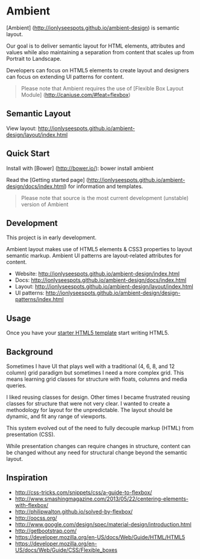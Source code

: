 # Ambient

[Ambient] (http://ionlyseespots.github.io/ambient-design) is semantic layout.

Our goal is to deliver semantic layout for HTML elements, attributes and values while also maintaining a separation from content that scales up from Portrait to Landscape.

Developers can focus on HTML5 elements to create layout and designers can focus on extending UI patterns for content.

> Please note that Ambient requires the use of [Flexible Box Layout Module] (http://caniuse.com/#feat=flexbox)

## Semantic Layout

View layout: http://ionlyseespots.github.io/ambient-design/layout/index.html

## Quick Start

Install with [Bower] (http://bower.io/): bower install ambient

Read the [Getting started page] (http://ionlyseespots.github.io/ambient-design/docs/index.html) for information and templates.

> Please note that source is the most current development (unstable) version of Ambient

## Development

This project is in early development.

Ambient layout makes use of HTML5 elements & CSS3 properties to layout semantic markup. Ambient UI patterns are layout-related attributes for content.

* Website: http://ionlyseespots.github.io/ambient-design/index.html
* Docs: http://ionlyseespots.github.io/ambient-design/docs/index.html
* Layout: http://ionlyseespots.github.io/ambient-design/layout/index.html
* UI patterns: http://ionlyseespots.github.io/ambient-design/design-patterns/index.html

## Usage

Once you have your [starter HTML5 template](http://ionlyseespots.github.io/ambient-design/examples/starter-template/index.html) start writing HTML5.

## Background

Sometimes I have UI that plays well with a traditional (4, 6, 8, and 12 column) grid paradigm but sometimes I need a more complex grid. This means learning grid classes for structure with floats, columns and media queries.

I liked reusing classes for design. Other times I became frustrated reusing classes for structure that were not very clear. I wanted to create a methodology for layout for the unpredictable. The layout should be dynamic, and fit any range of viewports. 

This system evolved out of the need to fully decouple markup (HTML) from presentation (CSS).

While presentation changes can require changes in structure, content can be changed without any need for structural change beyond the semantic layout.

## Inspiration

* http://css-tricks.com/snippets/css/a-guide-to-flexbox/
* http://www.smashingmagazine.com/2013/05/22/centering-elements-with-flexbox/
* http://philipwalton.github.io/solved-by-flexbox/
* http://oocss.org/
* http://www.google.com/design/spec/material-design/introduction.html
* http://getbootstrap.com/
* https://developer.mozilla.org/en-US/docs/Web/Guide/HTML/HTML5
* https://developer.mozilla.org/en-US/docs/Web/Guide/CSS/Flexible_boxes